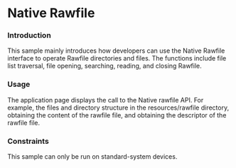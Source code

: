 # Native Rawfile



### Introduction

This sample mainly introduces how developers can use the Native Rawfile interface to operate Rawfile directories and files. The functions include file list traversal, file opening, searching, reading, and closing Rawfile.

### Usage

The application page displays the call to the Native rawfile API. For example, the files and directory structure in the resources/rawfile directory, obtaining the content of the rawfile file, and obtaining the descriptor of the rawfile file.


### Constraints

This sample can only be run on standard-system devices.
